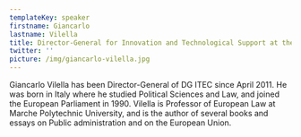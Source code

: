 ```yaml
---
templateKey: speaker
firstname: Giancarlo
lastname: Vilella
title: Director-General for Innovation and Technological Support at the European Parliament
twitter: ''
picture: /img/giancarlo-vilella.jpg
---
```


Giancarlo Vilella has been Director-General of DG ITEC since April 2011. He was born in Italy where he studied Political Sciences and Law, and joined the European Parliament in 1990. Vilella is Professor of European Law at Marche Polytechnic University, and is the author of several books and essays on Public administration and on the European Union.
